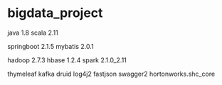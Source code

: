# bigdata_project

java 1.8
scala 2.11

springboot 2.1.5
mybatis 2.0.1

hadoop 2.7.3
hbase 1.2.4
spark 2.1.0_2.11

thymeleaf
kafka
druid
log4j2
fastjson
swagger2
hortonworks.shc_core



